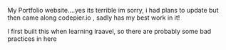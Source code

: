 My Portfolio website....yes its terrible im sorry, i had plans to update but then came along codepier.io , sadly has my best work in it!

I first built this when learning lraavel, so there are probably some bad practices in here 
